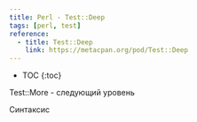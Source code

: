 ```yaml
---
title: Perl - Test::Deep
tags: [perl, test]
reference:
  - title: Test::Deep
    link: https://metacpan.org/pod/Test::Deep
---
```


* TOC 
{:toc}


Test::More - следующий уровень

Синтаксис
<pre><code class="perl">
    
</code></pre>
